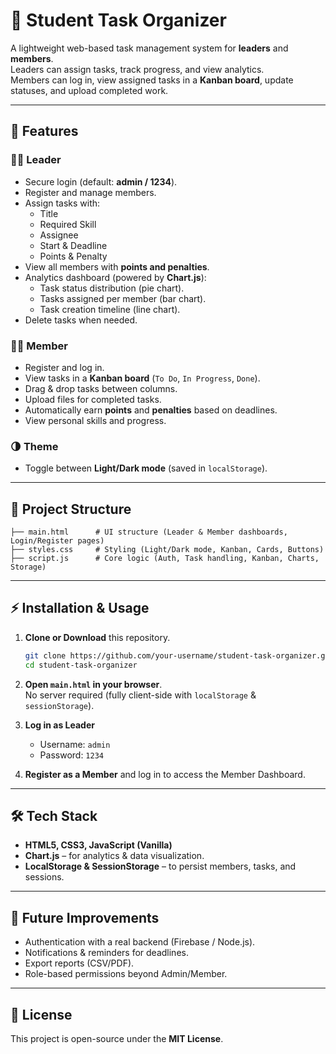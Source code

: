 # 📌 Student Task Organizer

A lightweight web-based task management system for **leaders** and **members**.  
Leaders can assign tasks, track progress, and view analytics.  
Members can log in, view assigned tasks in a **Kanban board**, update statuses, and upload completed work.  

---

## 🚀 Features  

### 👩‍🏫 Leader
- Secure login (default: **admin / 1234**).
- Register and manage members.
- Assign tasks with:
  - Title  
  - Required Skill  
  - Assignee  
  - Start & Deadline  
  - Points & Penalty  
- View all members with **points and penalties**.  
- Analytics dashboard (powered by **Chart.js**):
  - Task status distribution (pie chart).  
  - Tasks assigned per member (bar chart).  
  - Task creation timeline (line chart).  
- Delete tasks when needed.  

### 👩‍💻 Member
- Register and log in.  
- View tasks in a **Kanban board** (`To Do`, `In Progress`, `Done`).  
- Drag & drop tasks between columns.  
- Upload files for completed tasks.  
- Automatically earn **points** and **penalties** based on deadlines.  
- View personal skills and progress.  

### 🌗 Theme
- Toggle between **Light/Dark mode** (saved in `localStorage`).  

---

## 📂 Project Structure  

```
├── main.html      # UI structure (Leader & Member dashboards, Login/Register pages)
├── styles.css     # Styling (Light/Dark mode, Kanban, Cards, Buttons)
├── script.js      # Core logic (Auth, Task handling, Kanban, Charts, Storage)
```

---

## ⚡ Installation & Usage  

1. **Clone or Download** this repository.  
   ```bash
   git clone https://github.com/your-username/student-task-organizer.git
   cd student-task-organizer
   ```

2. **Open `main.html` in your browser**.  
   No server required (fully client-side with `localStorage` & `sessionStorage`).  

3. **Log in as Leader**  
   - Username: `admin`  
   - Password: `1234`  

4. **Register as a Member** and log in to access the Member Dashboard.  

---

## 🛠️ Tech Stack  

- **HTML5, CSS3, JavaScript (Vanilla)**  
- **Chart.js** – for analytics & data visualization.  
- **LocalStorage & SessionStorage** – to persist members, tasks, and sessions.  

---

## 🔮 Future Improvements  

- Authentication with a real backend (Firebase / Node.js).  
- Notifications & reminders for deadlines.  
- Export reports (CSV/PDF).  
- Role-based permissions beyond Admin/Member.  

---

## 📜 License  

This project is open-source under the **MIT License**.  
